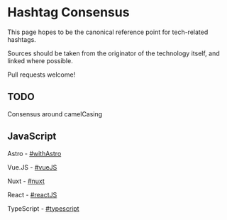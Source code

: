 # Hashtag Consensus
This page hopes to be the canonical reference point for tech-related hashtags.

Sources should be taken from the originator of the technology itself, and linked where possible.

Pull requests welcome!

## TODO

Consensus around camelCasing

## JavaScript

Astro - [#withAstro](https://m.webtoo.ls/@astro)

Vue.JS - [#vueJS](https://twitter.com/vuejs/status/1176118401539833857)

Nuxt - [#nuxt](https://mastodon.roe.dev/@daniel/110650232036899362)

React - [#reactJS](https://twitter.com/reactjs/status/352505698237689857)

TypeScript - [#typescript](https://twitter.com/typescript/status/347070411906899968)
